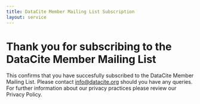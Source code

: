 ```yaml
---
title: DataCite Member Mailing List Subscription
layout: service
---
```


# Thank you for subscribing to the DataCite Member Mailing List

This confirms that you have succesfully subscribed to the DataCite Member Mailing List. Please contact info@datacite.org should you have any queries. For further information about our privacy practices please review our Privacy Policy.
